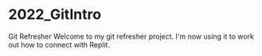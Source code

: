 # 2022_GitIntro
Git Refresher
Welcome to my git refresher project.
I'm now using it to work out how to connect with Replit.


